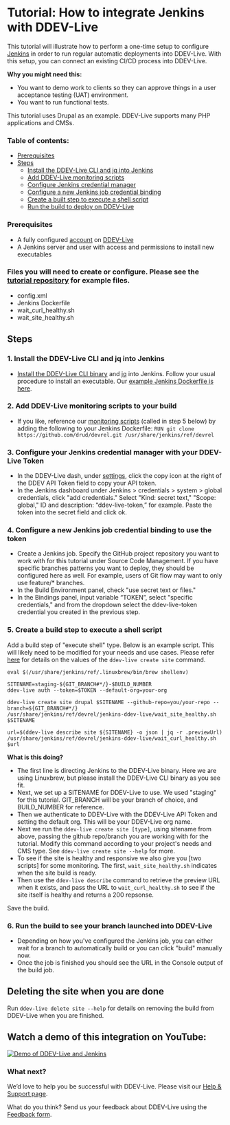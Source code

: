 # Tutorial: How to integrate Jenkins with DDEV-Live

This tutorial will illustrate how to perform a one-time setup to configure [Jenkins](https://jenkins.io/) in order to run regular automatic deployments into DDEV-Live. With this setup, you can connect an existing CI/CD process into DDEV-Live.

**Why you might need this:**

- You want to demo work to clients so they can approve things in a user acceptance testing (UAT) environment.
- You want to run functional tests.

This tutorial uses Drupal as an example. DDEV-Live supports many PHP applications and CMSs.

### Table of contents:
- [Prerequisites](#prerequisites)
- [Steps](#steps)
  - [Install the DDEV-Live CLI and jq into Jenkins](#1-install-the-ddev-live-cli-and-jq-into-jenkins)
  - [Add DDEV-Live monitoring scripts](#2-add-ddev-live-monitoring-scripts-to-your-build)
  - [Configure Jenkins credential manager](#3-configure-your-jenkins-credential-manager-with-your-ddev-live-token)
  - [Configure a new Jenkins job credential binding](#4-configure-a-new-jenkins-job-credential-binding-to-use-the-token)
  - [Create a built step to execute a shell script](#5-create-a-build-step-to-execute-a-shell-script)
  - [Run the build to deploy on DDEV-Live](#6-run-the-build-to-see-your-branch-launched-into-ddev-live)

### Prerequisites
- A fully configured [account](account-types.md) on [DDEV-Live](https://dash.ddev.com/)
- A Jenkins server and user with access and permissions to install new executables

### Files you will need to create or configure. Please see the [tutorial repository](https://github.com/drud/devrel/tree/master/jenkins-ddev-live) for example files.
- config.xml
- Jenkins Dockerfile
- wait_curl_healthy.sh
- wait_site_healthy.sh

## Steps
### 1. Install the DDEV-Live CLI and jq into Jenkins
- [Install the DDEV-Live CLI binary](https://docs.ddev.com/getting-started/#install-the-ddev-live-cli) and [jq](https://stedolan.github.io/jq/) into Jenkins. Follow your usual procedure to install an executable. Our [example Jenkins Dockerfile is here](https://github.com/drud/devrel/blob/master/jenkins-ddev-live/Dockerfile).

### 2. Add DDEV-Live monitoring scripts to your build
- If you like, reference our [monitoring scripts](https://github.com/drud/devrel/tree/master/jenkins-ddev-live) (called in step 5 below) by adding the following to your Jenkins Dockerfile:
`RUN git clone https://github.com/drud/devrel.git /usr/share/jenkins/ref/devrel`

### 3. Configure your Jenkins credential manager with your DDEV-Live Token
- In the DDEV-Live dash, under [settings](https://dash.ddev.com/settings/), click the copy icon at the right of the DDEV API Token field to copy your API token.
- In the Jenkins dashboard under Jenkins > credentials > system > global credentials, click "add credentials." Select "Kind: secret text," "Scope: global," ID and description: “ddev-live-token,” for example. Paste the token into the secret field and click ok.

### 4. Configure a new Jenkins job credential binding to use the token
- Create a Jenkins job. Specify the GitHub project repository you want to work with for this tutorial under Source Code Management. If you have specific branches patterns you want to deploy, they should be configured here as well. For example, users of Git flow may want to only use feature/* branches.
- In the Build Environment panel, check "use secret text or files."
- In the Bindings panel, input variable “TOKEN”, select "specific credentials," and from the dropdown select the ddev-live-token credential you created in the previous step.

### 5. Create a build step to execute a shell script
Add a build step of "execute shell" type. Below is an example script. This will likely need to be modified for your needs and use cases. Please refer [here](https://docs.ddev.com/getting-started/#add-a-site-from-your-connected-github-account) for details on the values of the `ddev-live create site` command.

```
eval $(/usr/share/jenkins/ref/.linuxbrew/bin/brew shellenv)

SITENAME=staging-${GIT_BRANCH#*/}-$BUILD_NUMBER
ddev-live auth --token=$TOKEN --default-org=your-org

ddev-live create site drupal $SITENAME --github-repo=you/your-repo --branch=${GIT_BRANCH#*/}
/usr/share/jenkins/ref/devrel/jenkins-ddev-live/wait_site_healthy.sh $SITENAME

url=$(ddev-live describe site ${SITENAME} -o json | jq -r .previewUrl)
/usr/share/jenkins/ref/devrel/jenkins-ddev-live/wait_curl_healthy.sh $url
```

**What is this doing?**

- The first line is directing Jenkins to the DDEV-Live binary. Here we are using Linuxbrew, but please install the DDEV-Live CLI binary as you see fit.
- Next, we set up a SITENAME for DDEV-Live to use. We used "staging" for this tutorial. GIT_BRANCH will be your branch of choice, and BUILD_NUMBER for reference.
- Then we authenticate to DDEV-Live with the DDEV-Live API Token and setting the default org. This will be your DDEV-Live org name.
- Next we run the `ddev-live create site [type]`, using sitename from above, passing the github repo/branch you are working with for the tutorial. Modify this command according to your project's needs and CMS type. See `ddev-live create site --help` for more.
- To see if the site is healthy and responsive we also give you [two scripts] for some monitoring. The first, `wait_site_healthy.sh` indicates when the site build is ready.
- Then use the `ddev-live describe` command to retrieve the preview URL when it exists, and pass the URL to `wait_curl_healthy.sh` to see if the site itself is healthy and returns a 200 repsonse.

Save the build.

### 6. Run the build to see your branch launched into DDEV-Live
- Depending on how you've configured the Jenkins job, you can either wait for a branch to automatically build or you can click "build" manually now.
- Once the job is finished you should see the URL in the Console output of the build job.

## Deleting the site when you are done
Run `ddev-live delete site --help` for details on removing the build from DDEV-Live when you are finished.

## Watch a demo of this integration on YouTube:
[![Demo of DDEV-Live and Jenkins](http://img.youtube.com/vi/PO01MX2ZE8k/0.jpg)](http://www.youtube.com/watch?v=PO01MX2ZE8k "Demo of DDEV-Live and Jenkins")

### What next?
We’d love to help you be successful with DDEV-Live. Please visit our [Help & Support page](https://docs.ddev.com/support/).

What do you think? Send us your feedback about DDEV-Live using the [Feedback form](https://dash.ddev.com/feedback/).
